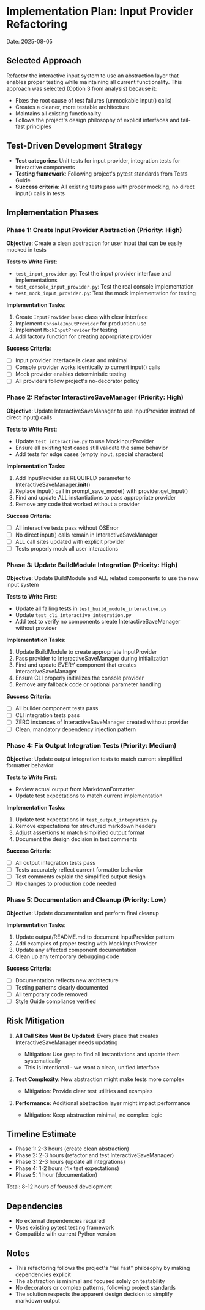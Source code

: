 # Implementation Plan: Input Provider Refactoring

Date: 2025-08-05

## Selected Approach

Refactor the interactive input system to use an abstraction layer that enables proper testing while maintaining all current functionality. This approach was selected (Option 3 from analysis) because it:
- Fixes the root cause of test failures (unmockable input() calls)
- Creates a cleaner, more testable architecture
- Maintains all existing functionality
- Follows the project's design philosophy of explicit interfaces and fail-fast principles

## Test-Driven Development Strategy

- **Test categories**: Unit tests for input provider, integration tests for interactive components
- **Testing framework**: Following project's pytest standards from Tests Guide
- **Success criteria**: All existing tests pass with proper mocking, no direct input() calls in tests

## Implementation Phases

### Phase 1: Create Input Provider Abstraction (Priority: High)

**Objective**: Create a clean abstraction for user input that can be easily mocked in tests

**Tests to Write First**:
- `test_input_provider.py`: Test the input provider interface and implementations
- `test_console_input_provider.py`: Test the real console implementation
- `test_mock_input_provider.py`: Test the mock implementation for testing

**Implementation Tasks**:
1. Create `InputProvider` base class with clear interface
2. Implement `ConsoleInputProvider` for production use
3. Implement `MockInputProvider` for testing
4. Add factory function for creating appropriate provider

**Success Criteria**:
- [ ] Input provider interface is clean and minimal
- [ ] Console provider works identically to current input() calls
- [ ] Mock provider enables deterministic testing
- [ ] All providers follow project's no-decorator policy

### Phase 2: Refactor InteractiveSaveManager (Priority: High)

**Objective**: Update InteractiveSaveManager to use InputProvider instead of direct input() calls

**Tests to Write First**:
- Update `test_interactive.py` to use MockInputProvider
- Ensure all existing test cases still validate the same behavior
- Add tests for edge cases (empty input, special characters)

**Implementation Tasks**:
1. Add InputProvider as REQUIRED parameter to InteractiveSaveManager.__init__()
2. Replace input() call in prompt_save_mode() with provider.get_input()
3. Find and update ALL instantiations to pass appropriate provider
4. Remove any code that worked without a provider

**Success Criteria**:
- [ ] All interactive tests pass without OSError
- [ ] No direct input() calls remain in InteractiveSaveManager
- [ ] ALL call sites updated with explicit provider
- [ ] Tests properly mock all user interactions

### Phase 3: Update BuildModule Integration (Priority: High)

**Objective**: Update BuildModule and ALL related components to use the new input system

**Tests to Write First**:
- Update all failing tests in `test_build_module_interactive.py`
- Update `test_cli_interactive_integration.py`
- Add test to verify no components create InteractiveSaveManager without provider

**Implementation Tasks**:
1. Update BuildModule to create appropriate InputProvider
2. Pass provider to InteractiveSaveManager during initialization
3. Find and update EVERY component that creates InteractiveSaveManager
4. Ensure CLI properly initializes the console provider
5. Remove any fallback code or optional parameter handling

**Success Criteria**:
- [ ] All builder component tests pass
- [ ] CLI integration tests pass
- [ ] ZERO instances of InteractiveSaveManager created without provider
- [ ] Clean, mandatory dependency injection pattern

### Phase 4: Fix Output Integration Tests (Priority: Medium)

**Objective**: Update output integration tests to match current simplified formatter behavior

**Tests to Write First**:
- Review actual output from MarkdownFormatter
- Update test expectations to match current implementation

**Implementation Tasks**:
1. Update test expectations in `test_output_integration.py`
2. Remove expectations for structured markdown headers
3. Adjust assertions to match simplified output format
4. Document the design decision in test comments

**Success Criteria**:
- [ ] All output integration tests pass
- [ ] Tests accurately reflect current formatter behavior
- [ ] Test comments explain the simplified output design
- [ ] No changes to production code needed

### Phase 5: Documentation and Cleanup (Priority: Low)

**Objective**: Update documentation and perform final cleanup

**Implementation Tasks**:
1. Update output/README.md to document InputProvider pattern
2. Add examples of proper testing with MockInputProvider
3. Update any affected component documentation
4. Clean up any temporary debugging code

**Success Criteria**:
- [ ] Documentation reflects new architecture
- [ ] Testing patterns clearly documented
- [ ] All temporary code removed
- [ ] Style Guide compliance verified

## Risk Mitigation

1. **All Call Sites Must Be Updated**: Every place that creates InteractiveSaveManager needs updating
   - Mitigation: Use grep to find all instantiations and update them systematically
   - This is intentional - we want a clean, unified interface

2. **Test Complexity**: New abstraction might make tests more complex
   - Mitigation: Provide clear test utilities and examples

3. **Performance**: Additional abstraction layer might impact performance
   - Mitigation: Keep abstraction minimal, no complex logic

## Timeline Estimate

- Phase 1: 2-3 hours (create clean abstraction)
- Phase 2: 2-3 hours (refactor and test InteractiveSaveManager)
- Phase 3: 2-3 hours (update all integrations)
- Phase 4: 1-2 hours (fix test expectations)
- Phase 5: 1 hour (documentation)

Total: 8-12 hours of focused development

## Dependencies

- No external dependencies required
- Uses existing pytest testing framework
- Compatible with current Python version

## Notes

- This refactoring follows the project's "fail fast" philosophy by making dependencies explicit
- The abstraction is minimal and focused solely on testability
- No decorators or complex patterns, following project standards
- The solution respects the apparent design decision to simplify markdown output